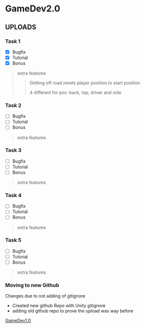 # GameDev2.0

## UPLOADS

### Task 1
- [x] Bugfix
- [x] Tutorial
- [x] Bonus

> extra features
>> Getting off road resets player position to start position
>> 
>> 4 different for pov: back, top, driver and side

### Task 2
- [ ] Bugfix
- [ ] Tutorial
- [ ] Bonus

> extra features

### Task 3
- [ ] Bugfix
- [ ] Tutorial
- [ ] Bonus

> extra features


### Task 4
- [ ] Bugfix
- [ ] Tutorial
- [ ] Bonus

> extra features

### Task 5
- [ ] Bugfix
- [ ] Tutorial
- [ ] Bonus

> extra features








































### Moving to new Github

Changes due to not adding of gitignore
- Created new github Repo with Unity gitignore
- adding old github repo to prove the upload was way before

[GameDev1.0](https://github.com/cruzifixu/GameDev.git)

